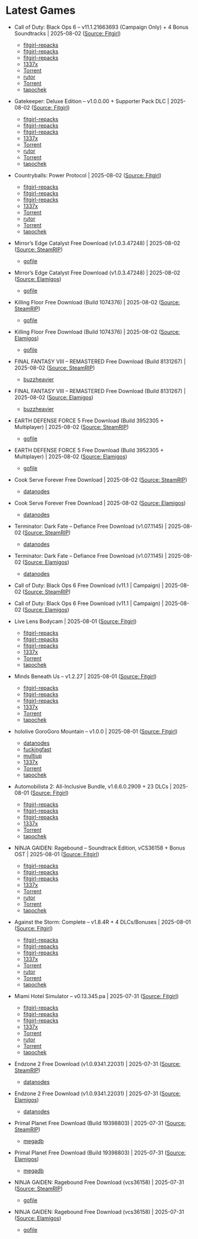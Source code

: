 # Latest Games

- Call of Duty: Black Ops 6 – v11.1.21663693 (Campaign Only) + 4 Bonus Soundtracks | 2025-08-02 ([Source: Fitgirl](https://fitgirl-repacks.site/call-of-duty-black-ops-6/))
  - [fitgirl-repacks](https://paste.fitgirl-repacks.site/?8be222188f094f39#9ExR1z8QZMJU8gtLToN6U7S87ETeGJSCZUKDjP9N4JEH)
  - [fitgirl-repacks](https://paste.fitgirl-repacks.site/?8573f62f6b95abe3#6DCcV1WqrDoxjp3ctcLBnfomQPP4sD6QU8aPxdFx4uJi)
  - [fitgirl-repacks](https://fitgirl-repacks.site/call-of-duty-black-ops-6/)
  - [1337x](https://1337x.to/torrent/6455262/Call-of-Duty-Black-Ops-6-v11-1-Campaign-Only-4-Bonus-OSTs-MULTi14-FitGirl-Repack-Selective-Download-from-39-3-GB/)
  - <a href="magnet:?xt=urn:btih:A5CFB2408965EA7D1C21321045A6643D4CEDC11D&dn=Call+of+Duty%3A+Black+Ops+6+%28v11.1%2FCampaign+Only+%2B+4+Bonus+OSTs%2C+MULTi14%29+%5BFitGirl+Repack%2C+Selective+Download+-+from+39.3+GB%5D&tr=udp%3A%2F%2Fopentor.net%3A6969&tr=udp%3A%2F%2Ftracker.torrent.eu.org%3A451%2Fannounce&tr=udp%3A%2F%2Ftracker.theoks.net%3A6969%2Fannounce&tr=udp%3A%2F%2Ftracker.ccp.ovh%3A6969%2Fannounce&tr=udp%3A%2F%2Ftracker.opentrackr.org%3A1337%2Fannounce&tr=http%3A%2F%2Ftracker.opentrackr.org%3A1337%2Fannounce&tr=udp%3A%2F%2Fopen.stealth.si%3A80%2Fannounce&tr=https%3A%2F%2Ftracker.tamersunion.org%3A443%2Fannounce&tr=udp%3A%2F%2Fexplodie.org%3A6969%2Fannounce&tr=http%3A%2F%2Ftracker.bt4g.com%3A2095%2Fannounce&tr=udp%3A%2F%2Fbt2.archive.org%3A6969%2Fannounce&tr=udp%3A%2F%2Fbt1.archive.org%3A6969%2Fannounce&tr=udp%3A%2F%2Ftracker.filemail.com%3A6969%2Fannounce&tr=udp%3A%2F%2Ftracker1.bt.moack.co.kr%3A80%2Fannounce&tr=udp%3A%2F%2Ftracker.opentrackr.org%3A1337%2Fannounce&tr=http%3A%2F%2Ftracker.openbittorrent.com%3A80%2Fannounce&tr=udp%3A%2F%2Fopentracker.i2p.rocks%3A6969%2Fannounce&tr=udp%3A%2F%2Ftracker.internetwarriors.net%3A1337%2Fannounce&tr=udp%3A%2F%2Ftracker.leechers-paradise.org%3A6969%2Fannounce&tr=udp%3A%2F%2Fcoppersurfer.tk%3A6969%2Fannounce&tr=udp%3A%2F%2Ftracker.zer0day.to%3A1337%2Fannounce">Torrent</a>
  - [rutor](http://rutor.info/torrent/1047912/call-of-duty-black-ops-6-v-11.1-dlcs-2024-pc-repack-ot-fitgirl)
  - <a href="magnet:?xt=urn:btih:a5cfb2408965ea7d1c21321045a6643d4cedc11d&dn=rutor.info_Call+of+Duty%3A+Black+Ops+6+%5Bv+11.1+%2B+DLC%27s%5D+%282024%29+PC+%7C+RePack+%D0%BE%D1%82+FitGirl&tr=udp://opentor.net:6969&tr=http://retracker.local/announce">Torrent</a>
  - [tapochek](https://tapochek.net/viewtopic.php?p=3067771)
- Gatekeeper: Deluxe Edition – v1.0.0.00 + Supporter Pack DLC | 2025-08-02 ([Source: Fitgirl](https://fitgirl-repacks.site/gatekeeper/))
  - [fitgirl-repacks](https://paste.fitgirl-repacks.site/?e0bb76d5b8f47f40#7tXzLxABYXJZ8j91cC3tWEucetVXzhd996vygsagKohB)
  - [fitgirl-repacks](https://paste.fitgirl-repacks.site/?8b46bdfe3bb58ba5#GncAhqbKyq7ww8a2m3t1m9R2k9kmDz88Hg7TvrYWNh6K)
  - [fitgirl-repacks](https://paste.fitgirl-repacks.site/?203c5cef44df73d4#EENuWrnLnDYA6SE9b7SiQqgKJV1SLoWfwkDW7f5Chzk5)
  - [1337x](https://1337x.to/torrent/6455247/Gatekeeper-Deluxe-Edition-v1-0-0-00-Supporter-Pack-DLC-MULTi12-FitGirl-Repack-Selective-Download-from-1-1-GB/)
  - <a href="magnet:?xt=urn:btih:EE52E4BC52CA21C10AC7EA6C0F4B2EA4D71E5DD4&dn=Gatekeeper%3A+Deluxe+Edition+%28v1.0.0.00+%2B+Supporter+Pack+DLC%2C+MULTi12%29+%5BFitGirl+Repack%2C+Selective+Download+-+from+1.1+GB%5D&tr=udp%3A%2F%2Fopentor.net%3A6969&tr=udp%3A%2F%2Ftracker.torrent.eu.org%3A451%2Fannounce&tr=udp%3A%2F%2Ftracker.theoks.net%3A6969%2Fannounce&tr=udp%3A%2F%2Ftracker.ccp.ovh%3A6969%2Fannounce&tr=udp%3A%2F%2Ftracker.opentrackr.org%3A1337%2Fannounce&tr=http%3A%2F%2Ftracker.opentrackr.org%3A1337%2Fannounce&tr=udp%3A%2F%2Fopen.stealth.si%3A80%2Fannounce&tr=https%3A%2F%2Ftracker.tamersunion.org%3A443%2Fannounce&tr=udp%3A%2F%2Fexplodie.org%3A6969%2Fannounce&tr=http%3A%2F%2Ftracker.bt4g.com%3A2095%2Fannounce&tr=udp%3A%2F%2Fbt2.archive.org%3A6969%2Fannounce&tr=udp%3A%2F%2Fbt1.archive.org%3A6969%2Fannounce&tr=udp%3A%2F%2Ftracker.filemail.com%3A6969%2Fannounce&tr=udp%3A%2F%2Ftracker1.bt.moack.co.kr%3A80%2Fannounce&tr=udp%3A%2F%2Ftracker.opentrackr.org%3A1337%2Fannounce&tr=http%3A%2F%2Ftracker.openbittorrent.com%3A80%2Fannounce&tr=udp%3A%2F%2Fopentracker.i2p.rocks%3A6969%2Fannounce&tr=udp%3A%2F%2Ftracker.internetwarriors.net%3A1337%2Fannounce&tr=udp%3A%2F%2Ftracker.leechers-paradise.org%3A6969%2Fannounce&tr=udp%3A%2F%2Fcoppersurfer.tk%3A6969%2Fannounce&tr=udp%3A%2F%2Ftracker.zer0day.to%3A1337%2Fannounce">Torrent</a>
  - [rutor](http://rutor.info/torrent/1047910/gatekeeper-deluxe-edition-v-1.0.0.00-dlc-2025-pc-repack-ot-fitgirl)
  - <a href="magnet:?xt=urn:btih:ee52e4bc52ca21c10ac7ea6c0f4b2ea4d71e5dd4&dn=rutor.info_Gatekeeper%3A+Deluxe+Edition+%5Bv+1.0.0.00+%2B+DLC%5D+%282025%29+PC+%7C+RePack+%D0%BE%D1%82+FitGirl&tr=udp://opentor.net:6969&tr=http://retracker.local/announce">Torrent</a>
  - [tapochek](https://tapochek.net/viewtopic.php?p=3067764)
- Countryballs: Power Protocol | 2025-08-02 ([Source: Fitgirl](https://fitgirl-repacks.site/countryballs-power-protocol/))
  - [fitgirl-repacks](https://paste.fitgirl-repacks.site/?66463feb1bc26c47#FCuU7fdfD3kK8RKJv7oaiwoA68vLmDBzNfQqqETi5d2z)
  - [fitgirl-repacks](https://paste.fitgirl-repacks.site/?9b3aef6f1db4062c#B7tPr6F3fwqhHG3Y1pg3VGAzP7vL2CwGa2AQePzfbBFQ)
  - [fitgirl-repacks](https://paste.fitgirl-repacks.site/?ca1fd8ed97e28717#2cFhR1VtfVazQzSyeHy68UgA8Ha6fBMRj5v6MCBHRTtR)
  - [1337x](https://1337x.to/torrent/6455190/Countryballs-Power-Protocol-MULTi26-FitGirl-Repack/)
  - <a href="magnet:?xt=urn:btih:FB466C59109A928FBEBA21F16C6B917866B63761&dn=Countryballs%3A+Power+Protocol+%28MULTi26%29+%5BFitGirl+Repack%5D&tr=udp%3A%2F%2Fopentor.net%3A6969&tr=udp%3A%2F%2Ftracker.torrent.eu.org%3A451%2Fannounce&tr=udp%3A%2F%2Ftracker.theoks.net%3A6969%2Fannounce&tr=udp%3A%2F%2Ftracker.ccp.ovh%3A6969%2Fannounce&tr=udp%3A%2F%2Ftracker.opentrackr.org%3A1337%2Fannounce&tr=http%3A%2F%2Ftracker.opentrackr.org%3A1337%2Fannounce&tr=udp%3A%2F%2Fopen.stealth.si%3A80%2Fannounce&tr=https%3A%2F%2Ftracker.tamersunion.org%3A443%2Fannounce&tr=udp%3A%2F%2Fexplodie.org%3A6969%2Fannounce&tr=http%3A%2F%2Ftracker.bt4g.com%3A2095%2Fannounce&tr=udp%3A%2F%2Fbt2.archive.org%3A6969%2Fannounce&tr=udp%3A%2F%2Fbt1.archive.org%3A6969%2Fannounce&tr=udp%3A%2F%2Ftracker.filemail.com%3A6969%2Fannounce&tr=udp%3A%2F%2Ftracker1.bt.moack.co.kr%3A80%2Fannounce&tr=udp%3A%2F%2Ftracker.opentrackr.org%3A1337%2Fannounce&tr=http%3A%2F%2Ftracker.openbittorrent.com%3A80%2Fannounce&tr=udp%3A%2F%2Fopentracker.i2p.rocks%3A6969%2Fannounce&tr=udp%3A%2F%2Ftracker.internetwarriors.net%3A1337%2Fannounce&tr=udp%3A%2F%2Ftracker.leechers-paradise.org%3A6969%2Fannounce&tr=udp%3A%2F%2Fcoppersurfer.tk%3A6969%2Fannounce&tr=udp%3A%2F%2Ftracker.zer0day.to%3A1337%2Fannounce">Torrent</a>
  - [rutor](http://rutor.info/torrent/1047898/countryballs-power-protocol-2025-pc-repack-ot-fitgirl)
  - <a href="magnet:?xt=urn:btih:fb466c59109a928fbeba21f16c6b917866b63761&dn=rutor.info_Countryballs%3A+Power+Protocol+%282025%29+PC+%7C+RePack+%D0%BE%D1%82+FitGirl&tr=udp://opentor.net:6969&tr=http://retracker.local/announce">Torrent</a>
  - [tapochek](https://tapochek.net/viewtopic.php?p=3067738)
- Mirror’s Edge Catalyst Free Download (v1.0.3.47248) | 2025-08-02 ([Source: SteamRIP](https://steamrip.com/mirrors-edge-catalyst-free-download/))
  - [gofile](https://gofile.io/d/IG4lXo)
- Mirror’s Edge Catalyst Free Download (v1.0.3.47248) | 2025-08-02 ([Source: Elamigos](https://steamrip.com/mirrors-edge-catalyst-free-download/))
  - [gofile](https://gofile.io/d/IG4lXo)
- Killing Floor Free Download (Build 1074376) | 2025-08-02 ([Source: SteamRIP](https://steamrip.com/killing-floor-free-download/))
  - [gofile](https://gofile.io/d/WppDFT)
- Killing Floor Free Download (Build 1074376) | 2025-08-02 ([Source: Elamigos](https://steamrip.com/killing-floor-free-download/))
  - [gofile](https://gofile.io/d/WppDFT)
- FINAL FANTASY VIII – REMASTERED Free Download (Build 8131267) | 2025-08-02 ([Source: SteamRIP](https://steamrip.com/final-fantasy-viii-remastered-free-download/))
  - [buzzheavier](https://buzzheavier.com/gv8p5bik3a7e)
- FINAL FANTASY VIII – REMASTERED Free Download (Build 8131267) | 2025-08-02 ([Source: Elamigos](https://steamrip.com/final-fantasy-viii-remastered-free-download/))
  - [buzzheavier](https://buzzheavier.com/gv8p5bik3a7e)
- EARTH DEFENSE FORCE 5 Free Download (Build 3952305 + Multiplayer) | 2025-08-02 ([Source: SteamRIP](https://steamrip.com/earth-defense-force-5-free-download/))
  - [gofile](https://gofile.io/d/vEuMJD)
- EARTH DEFENSE FORCE 5 Free Download (Build 3952305 + Multiplayer) | 2025-08-02 ([Source: Elamigos](https://steamrip.com/earth-defense-force-5-free-download/))
  - [gofile](https://gofile.io/d/vEuMJD)
- Cook Serve Forever Free Download | 2025-08-02 ([Source: SteamRIP](https://steamrip.com/cook-serve-forever-free-download/))
  - [datanodes](https://datanodes.to/rrvrgvkr96ef)
- Cook Serve Forever Free Download | 2025-08-02 ([Source: Elamigos](https://steamrip.com/cook-serve-forever-free-download/))
  - [datanodes](https://datanodes.to/rrvrgvkr96ef)
- Terminator: Dark Fate – Defiance Free Download (v1.07.1145) | 2025-08-02 ([Source: SteamRIP](https://steamrip.com/terminator-dark-fate-defiance-free-download/))
  - [datanodes](https://datanodes.to/eos1dyuihsmr)
- Terminator: Dark Fate – Defiance Free Download (v1.07.1145) | 2025-08-02 ([Source: Elamigos](https://steamrip.com/terminator-dark-fate-defiance-free-download/))
  - [datanodes](https://datanodes.to/eos1dyuihsmr)
- Call of Duty: Black Ops 6 Free Download (v11.1 | Campaign) | 2025-08-02 ([Source: SteamRIP](https://steamrip.com/call-of-duty-black-ops-6-campaign-free-download/))

- Call of Duty: Black Ops 6 Free Download (v11.1 | Campaign) | 2025-08-02 ([Source: Elamigos](https://steamrip.com/call-of-duty-black-ops-6-campaign-free-download/))

- Live Lens Bodycam | 2025-08-01 ([Source: Fitgirl](https://fitgirl-repacks.site/live-lens-bodycam/))
  - [fitgirl-repacks](https://paste.fitgirl-repacks.site/?5637077c05f28143#GYp2Lsi7V9h8xFknsZydfWrETVMk2LT2oT1fh8J129Yn)
  - [fitgirl-repacks](https://paste.fitgirl-repacks.site/?be27c9e328649b7a#CLcMpEopLVKranQBe9b3WYn2xh8rQ6btni5anLLrcBAu)
  - [fitgirl-repacks](https://paste.fitgirl-repacks.site/?9fa4a4dd43df276d#83YxCyC7eDfEkqDMEghQpDPWDbJYb9EgLtrHZo3qYWET)
  - [1337x](https://1337x.to/torrent/6454807/Live-Lens-Bodycam-FitGirl-Repack/)
  - <a href="magnet:?xt=urn:btih:A1DF9069AE182D745E2CD1C1DC165BC7AA70E93C&dn=Live+Lens+Bodycam+%5BFitGirl+Repack%5D&tr=udp%3A%2F%2Ftracker.torrent.eu.org%3A451%2Fannounce&tr=udp%3A%2F%2Ftracker.theoks.net%3A6969%2Fannounce&tr=udp%3A%2F%2Ftracker.ccp.ovh%3A6969%2Fannounce&tr=udp%3A%2F%2Ftracker.opentrackr.org%3A1337%2Fannounce&tr=http%3A%2F%2Ftracker.opentrackr.org%3A1337%2Fannounce&tr=udp%3A%2F%2Fopen.stealth.si%3A80%2Fannounce&tr=https%3A%2F%2Ftracker.tamersunion.org%3A443%2Fannounce&tr=udp%3A%2F%2Fexplodie.org%3A6969%2Fannounce&tr=http%3A%2F%2Ftracker.bt4g.com%3A2095%2Fannounce&tr=udp%3A%2F%2Fbt2.archive.org%3A6969%2Fannounce&tr=udp%3A%2F%2Fbt1.archive.org%3A6969%2Fannounce&tr=udp%3A%2F%2Ftracker.filemail.com%3A6969%2Fannounce&tr=udp%3A%2F%2Ftracker1.bt.moack.co.kr%3A80%2Fannounce&tr=http%3A%2F%2Fopen.acgnxtracker.com%3A80%2Fannounce&tr=udp%3A%2F%2Ftracker.opentrackr.org%3A1337%2Fannounce&tr=http%3A%2F%2Ftracker.openbittorrent.com%3A80%2Fannounce&tr=udp%3A%2F%2Fopentracker.i2p.rocks%3A6969%2Fannounce&tr=udp%3A%2F%2Ftracker.internetwarriors.net%3A1337%2Fannounce&tr=udp%3A%2F%2Ftracker.leechers-paradise.org%3A6969%2Fannounce&tr=udp%3A%2F%2Fcoppersurfer.tk%3A6969%2Fannounce&tr=udp%3A%2F%2Ftracker.zer0day.to%3A1337%2Fannounce">Torrent</a>
  - [tapochek](https://tapochek.net/viewtopic.php?p=3067659)
- Minds Beneath Us – v1.2.27 | 2025-08-01 ([Source: Fitgirl](https://fitgirl-repacks.site/minds-beneath-us/))
  - [fitgirl-repacks](https://paste.fitgirl-repacks.site/?d704352313ae6f5b#47HNQfnsY3bzcNGi72C7sqjaUTSDyZYGY5m51ajieHn5)
  - [fitgirl-repacks](https://paste.fitgirl-repacks.site/?10edd24278a16c19#B23uidxpZ7nuygyU5ayaHAPaVqC7hzSu1soYaeghXDBo)
  - [fitgirl-repacks](https://paste.fitgirl-repacks.site/?bc9babdd018a2a08#4rNaiTDdYC67ykTFHh6PbsgqSCLUEMCVNWiYQE86sbpt)
  - [1337x](https://1337x.to/torrent/6454773/Minds-Beneath-Us-v1-2-27-MULTi4-FitGirl-Repack/)
  - <a href="magnet:?xt=urn:btih:5C1511E5F11E0308C0A05F456711209FB0D238C4&dn=Minds+Beneath+Us+%28v1.2.27%2C+MULTi4%29+%5BFitGirl+Repack%5D&tr=udp%3A%2F%2Ftracker.torrent.eu.org%3A451%2Fannounce&tr=udp%3A%2F%2Ftracker.theoks.net%3A6969%2Fannounce&tr=udp%3A%2F%2Ftracker.ccp.ovh%3A6969%2Fannounce&tr=udp%3A%2F%2Ftracker.opentrackr.org%3A1337%2Fannounce&tr=http%3A%2F%2Ftracker.opentrackr.org%3A1337%2Fannounce&tr=udp%3A%2F%2Fopen.stealth.si%3A80%2Fannounce&tr=https%3A%2F%2Ftracker.tamersunion.org%3A443%2Fannounce&tr=udp%3A%2F%2Fexplodie.org%3A6969%2Fannounce&tr=http%3A%2F%2Ftracker.bt4g.com%3A2095%2Fannounce&tr=udp%3A%2F%2Fbt2.archive.org%3A6969%2Fannounce&tr=udp%3A%2F%2Fbt1.archive.org%3A6969%2Fannounce&tr=udp%3A%2F%2Ftracker.filemail.com%3A6969%2Fannounce&tr=udp%3A%2F%2Ftracker1.bt.moack.co.kr%3A80%2Fannounce&tr=http%3A%2F%2Fopen.acgnxtracker.com%3A80%2Fannounce&tr=udp%3A%2F%2Ftracker.opentrackr.org%3A1337%2Fannounce&tr=http%3A%2F%2Ftracker.openbittorrent.com%3A80%2Fannounce&tr=udp%3A%2F%2Fopentracker.i2p.rocks%3A6969%2Fannounce&tr=udp%3A%2F%2Ftracker.internetwarriors.net%3A1337%2Fannounce&tr=udp%3A%2F%2Ftracker.leechers-paradise.org%3A6969%2Fannounce&tr=udp%3A%2F%2Fcoppersurfer.tk%3A6969%2Fannounce&tr=udp%3A%2F%2Ftracker.zer0day.to%3A1337%2Fannounce">Torrent</a>
  - [tapochek](https://tapochek.net/viewtopic.php?p=2997395)
- hololive GoroGoro Mountain – v1.0.0 | 2025-08-01 ([Source: Fitgirl](https://fitgirl-repacks.site/hololive-gorogoro-mountain/))
  - [datanodes](https://datanodes.to/eox37r35db7n/hololive_GoroGoro_Mountain_--_fitgirl-repacks.site_--_.rar)
  - [fuckingfast](https://fuckingfast.co/u1ivyg0eck67#hololive_GoroGoro_Mountain_--_fitgirl-repacks.site_--_.rar)
  - [multiup](https://multiup.io/download/0a920459960c368df02e3ba5cbd9f7bf/hololive_GoroGoro_Mountain_--_fitgirl-repacks.site_--_.rar)
  - [1337x](https://1337x.to/torrent/6454757/hololive-GoroGoro-Mountain-v1-0-0-MULTi4-FitGirl-Repack/)
  - <a href="magnet:?xt=urn:btih:DD92BD611A8CCB61144CB56E6A321B7A0FCD4328&dn=hololive+GoroGoro+Mountain+%28v1.0.0%2C+MULTi4%29+%5BFitGirl+Repack%5D&tr=udp%3A%2F%2Ftracker.torrent.eu.org%3A451%2Fannounce&tr=udp%3A%2F%2Ftracker.theoks.net%3A6969%2Fannounce&tr=udp%3A%2F%2Ftracker.ccp.ovh%3A6969%2Fannounce&tr=udp%3A%2F%2Ftracker.opentrackr.org%3A1337%2Fannounce&tr=http%3A%2F%2Ftracker.opentrackr.org%3A1337%2Fannounce&tr=udp%3A%2F%2Fopen.stealth.si%3A80%2Fannounce&tr=https%3A%2F%2Ftracker.tamersunion.org%3A443%2Fannounce&tr=udp%3A%2F%2Fexplodie.org%3A6969%2Fannounce&tr=http%3A%2F%2Ftracker.bt4g.com%3A2095%2Fannounce&tr=udp%3A%2F%2Fbt2.archive.org%3A6969%2Fannounce&tr=udp%3A%2F%2Fbt1.archive.org%3A6969%2Fannounce&tr=udp%3A%2F%2Ftracker.filemail.com%3A6969%2Fannounce&tr=udp%3A%2F%2Ftracker1.bt.moack.co.kr%3A80%2Fannounce&tr=http%3A%2F%2Fopen.acgnxtracker.com%3A80%2Fannounce&tr=udp%3A%2F%2Ftracker.opentrackr.org%3A1337%2Fannounce&tr=http%3A%2F%2Ftracker.openbittorrent.com%3A80%2Fannounce&tr=udp%3A%2F%2Fopentracker.i2p.rocks%3A6969%2Fannounce&tr=udp%3A%2F%2Ftracker.internetwarriors.net%3A1337%2Fannounce&tr=udp%3A%2F%2Ftracker.leechers-paradise.org%3A6969%2Fannounce&tr=udp%3A%2F%2Fcoppersurfer.tk%3A6969%2Fannounce&tr=udp%3A%2F%2Ftracker.zer0day.to%3A1337%2Fannounce">Torrent</a>
  - [tapochek](https://tapochek.net/viewtopic.php?p=3067636)
- Automobilista 2: All-Inclusive Bundle, v1.6.6.0.2909 + 23 DLCs | 2025-08-01 ([Source: Fitgirl](https://fitgirl-repacks.site/automobilista-2/))
  - [fitgirl-repacks](https://paste.fitgirl-repacks.site/?64fa7bbf43c4d2ba#BzkZwwug3Yw8gfc2Miuwk75w2qfte2uKZ7MduZof4LzB)
  - [fitgirl-repacks](https://paste.fitgirl-repacks.site/?ab35abd57b171bb8#2dGpAbcVYPNeDQyzZfE6KVMKURp4jUa71eYw89CEPTtM)
  - [fitgirl-repacks](https://fitgirl-repacks.site/automobilista-2/)
  - [1337x](https://1337x.to/torrent/6454669/Automobilista-2-All-Inclusive-Bundle-v1-6-6-0-2909-23-DLCs-MULTi6-FitGirl-Repack/)
  - <a href="magnet:?xt=urn:btih:A52D7FDC3360E157DFA8B90EA2F0F56AC24F8187&dn=Automobilista+2%3A+All-Inclusive+Bundle+%28v1.6.6.0.2909+%2B+23+DLCs%2C+MULTi6%29+%5BFitGirl+Repack%5D&tr=udp%3A%2F%2Ftracker.torrent.eu.org%3A451%2Fannounce&tr=udp%3A%2F%2Ftracker.theoks.net%3A6969%2Fannounce&tr=udp%3A%2F%2Ftracker.ccp.ovh%3A6969%2Fannounce&tr=udp%3A%2F%2Ftracker.opentrackr.org%3A1337%2Fannounce&tr=http%3A%2F%2Ftracker.opentrackr.org%3A1337%2Fannounce&tr=udp%3A%2F%2Fopen.stealth.si%3A80%2Fannounce&tr=https%3A%2F%2Ftracker.tamersunion.org%3A443%2Fannounce&tr=udp%3A%2F%2Fexplodie.org%3A6969%2Fannounce&tr=http%3A%2F%2Ftracker.bt4g.com%3A2095%2Fannounce&tr=udp%3A%2F%2Fbt2.archive.org%3A6969%2Fannounce&tr=udp%3A%2F%2Fbt1.archive.org%3A6969%2Fannounce&tr=udp%3A%2F%2Ftracker.filemail.com%3A6969%2Fannounce&tr=udp%3A%2F%2Ftracker1.bt.moack.co.kr%3A80%2Fannounce&tr=http%3A%2F%2Fopen.acgnxtracker.com%3A80%2Fannounce&tr=udp%3A%2F%2Ftracker.opentrackr.org%3A1337%2Fannounce&tr=http%3A%2F%2Ftracker.openbittorrent.com%3A80%2Fannounce&tr=udp%3A%2F%2Fopentracker.i2p.rocks%3A6969%2Fannounce&tr=udp%3A%2F%2Ftracker.internetwarriors.net%3A1337%2Fannounce&tr=udp%3A%2F%2Ftracker.leechers-paradise.org%3A6969%2Fannounce&tr=udp%3A%2F%2Fcoppersurfer.tk%3A6969%2Fannounce&tr=udp%3A%2F%2Ftracker.zer0day.to%3A1337%2Fannounce">Torrent</a>
  - [tapochek](https://tapochek.net/viewtopic.php?p=3067595)
- NINJA GAIDEN: Ragebound – Soundtrack Edition, vCS36158 + Bonus OST | 2025-08-01 ([Source: Fitgirl](https://fitgirl-repacks.site/ninja-gaiden-ragebound/))
  - [fitgirl-repacks](https://paste.fitgirl-repacks.site/?f817116849c89e7d#6iNMJT1jaHpkxhidSv4vwH4cA6DCE5x8YYgQqtYau3jg)
  - [fitgirl-repacks](https://paste.fitgirl-repacks.site/?ce3f14301f29154d#G9VEXcJsmrjZ44VmZXJGtRDsDktU6FDyP3Za6FA5uRzh)
  - [fitgirl-repacks](https://paste.fitgirl-repacks.site/?16f221937438c83b#4dxBKMicAqtFagDfDuoGQKGDK7ALAJNsoLXuJV1TwQCJ)
  - [1337x](https://1337x.to/torrent/6454637/NINJA-GAIDEN-Ragebound-Soundtrack-Edition-vCS36158-Bonus-OST-MULTi13-FitGirl-Repack-Selective-Download-from-414-MB/)
  - <a href="magnet:?xt=urn:btih:081AB5CC852A9F8CC70F38D80CD866A05F546AA2&dn=NINJA+GAIDEN%3A+Ragebound+-+Soundtrack+Edition+%28vCS36158+%2B+Bonus+OST%2C+MULTi13%29+%5BFitGirl+Repack%2C+Selective+Download+-+from+414+MB%5D&tr=udp%3A%2F%2Fopentor.net%3A6969&tr=udp%3A%2F%2Ftracker.torrent.eu.org%3A451%2Fannounce&tr=udp%3A%2F%2Ftracker.theoks.net%3A6969%2Fannounce&tr=udp%3A%2F%2Ftracker.ccp.ovh%3A6969%2Fannounce&tr=udp%3A%2F%2Ftracker.opentrackr.org%3A1337%2Fannounce&tr=http%3A%2F%2Ftracker.opentrackr.org%3A1337%2Fannounce&tr=udp%3A%2F%2Fopen.stealth.si%3A80%2Fannounce&tr=https%3A%2F%2Ftracker.tamersunion.org%3A443%2Fannounce&tr=udp%3A%2F%2Fexplodie.org%3A6969%2Fannounce&tr=http%3A%2F%2Ftracker.bt4g.com%3A2095%2Fannounce&tr=udp%3A%2F%2Fbt2.archive.org%3A6969%2Fannounce&tr=udp%3A%2F%2Fbt1.archive.org%3A6969%2Fannounce&tr=udp%3A%2F%2Ftracker.filemail.com%3A6969%2Fannounce&tr=udp%3A%2F%2Ftracker1.bt.moack.co.kr%3A80%2Fannounce&tr=udp%3A%2F%2Ftracker.opentrackr.org%3A1337%2Fannounce&tr=http%3A%2F%2Ftracker.openbittorrent.com%3A80%2Fannounce&tr=udp%3A%2F%2Fopentracker.i2p.rocks%3A6969%2Fannounce&tr=udp%3A%2F%2Ftracker.internetwarriors.net%3A1337%2Fannounce&tr=udp%3A%2F%2Ftracker.leechers-paradise.org%3A6969%2Fannounce&tr=udp%3A%2F%2Fcoppersurfer.tk%3A6969%2Fannounce&tr=udp%3A%2F%2Ftracker.zer0day.to%3A1337%2Fannounce">Torrent</a>
  - [rutor](http://rutor.info/torrent/1047780/ninja-gaiden-ragebound-soundtrack-edition-v-cs36158-dlc-2025-pc-repack-ot-fitgirl)
  - <a href="magnet:?xt=urn:btih:081ab5cc852a9f8cc70f38d80cd866a05f546aa2&dn=rutor.info_Ninja+Gaiden%3A+Ragebound+-+Soundtrack+Edition+%5Bv+CS36158+%2B+DLC%5D+%282025%29+PC+%7C+RePack+%D0%BE%D1%82+FitGirl&tr=udp://opentor.net:6969&tr=http://retracker.local/announce">Torrent</a>
  - [tapochek](https://tapochek.net/viewtopic.php?p=3067587)
- Against the Storm: Complete – v1.8.4R + 4 DLCs/Bonuses | 2025-08-01 ([Source: Fitgirl](https://fitgirl-repacks.site/against-the-storm/))
  - [fitgirl-repacks](https://paste.fitgirl-repacks.site/?06f211c92447e9ff#4swYcf9ieVi8BCxrxjgfKV7EMWtzHd7573B14ASEq8dd)
  - [fitgirl-repacks](https://paste.fitgirl-repacks.site/?e4fb58f649f5235b#FqzjyEwebT1PiBBaJ6ZwsTYEKWyT3mACFBg34fgfA1Bu)
  - [fitgirl-repacks](https://paste.fitgirl-repacks.site/?5414f9b0886b7218#5ESqM4vZBp7DnP84g6BUHwoiaGSrneZwfG5FZNfnXqD5)
  - [1337x](https://1337x.to/torrent/6454604/Against-the-Storm-Complete-v1-8-4R-4-DLCs-Bonuses-MULTi18-FitGirl-Repack-Selective-Download-from-2-GB/)
  - <a href="magnet:?xt=urn:btih:25B5CF1417287F150DF98F4F0A14B430FA789589&dn=Against+the+Storm%3A+Complete+%28v1.8.4R+%2B+4+DLCs%2FBonuses%2C+MULTi18%29+%5BFitGirl+Repack%2C+Selective+Download+-+from+2+GB%5D&tr=udp%3A%2F%2Fopentor.net%3A6969&tr=udp%3A%2F%2Ftracker.torrent.eu.org%3A451%2Fannounce&tr=udp%3A%2F%2Ftracker.theoks.net%3A6969%2Fannounce&tr=udp%3A%2F%2Ftracker.ccp.ovh%3A6969%2Fannounce&tr=udp%3A%2F%2Ftracker.opentrackr.org%3A1337%2Fannounce&tr=http%3A%2F%2Ftracker.opentrackr.org%3A1337%2Fannounce&tr=udp%3A%2F%2Fopen.stealth.si%3A80%2Fannounce&tr=https%3A%2F%2Ftracker.tamersunion.org%3A443%2Fannounce&tr=udp%3A%2F%2Fexplodie.org%3A6969%2Fannounce&tr=http%3A%2F%2Ftracker.bt4g.com%3A2095%2Fannounce&tr=udp%3A%2F%2Fbt2.archive.org%3A6969%2Fannounce&tr=udp%3A%2F%2Fbt1.archive.org%3A6969%2Fannounce&tr=udp%3A%2F%2Ftracker.filemail.com%3A6969%2Fannounce&tr=udp%3A%2F%2Ftracker1.bt.moack.co.kr%3A80%2Fannounce&tr=udp%3A%2F%2Ftracker.opentrackr.org%3A1337%2Fannounce&tr=http%3A%2F%2Ftracker.openbittorrent.com%3A80%2Fannounce&tr=udp%3A%2F%2Fopentracker.i2p.rocks%3A6969%2Fannounce&tr=udp%3A%2F%2Ftracker.internetwarriors.net%3A1337%2Fannounce&tr=udp%3A%2F%2Ftracker.leechers-paradise.org%3A6969%2Fannounce&tr=udp%3A%2F%2Fcoppersurfer.tk%3A6969%2Fannounce&tr=udp%3A%2F%2Ftracker.zer0day.to%3A1337%2Fannounce">Torrent</a>
  - [rutor](http://rutor.info/torrent/958037/against-the-storm-complete-v1.8.4r-dlcs-2023-pc-repack-ot-fitgirl)
  - <a href="magnet:?xt=urn:btih:25b5cf1417287f150df98f4f0a14b430fa789589&dn=rutor.info_Against+the+Storm%3A+Complete+%5Bv1.8.4R+%2B+DLC%27s%5D+%282023%29+PC+%7C+RePack+%D0%BE%D1%82+FitGirl&tr=udp://opentor.net:6969&tr=http://retracker.local/announce">Torrent</a>
  - [tapochek](https://tapochek.net/viewtopic.php?p=3067570)
- Miami Hotel Simulator – v0.13.345.pa | 2025-07-31 ([Source: Fitgirl](https://fitgirl-repacks.site/miami-hotel-simulator/))
  - [fitgirl-repacks](https://paste.fitgirl-repacks.site/?7c612fded07f06d4#59S7K2PwRjHFy5H3ssJ7DBgXE2XMpU13CA8tDKDtMA6a)
  - [fitgirl-repacks](https://paste.fitgirl-repacks.site/?4ebf4463ea5d4bb7#Ajk8uQ3jpCA4yLKoyrXounMdYHkNcs5emnMT1Bvemsu9)
  - [fitgirl-repacks](https://paste.fitgirl-repacks.site/?8b02fddd2740c1cf#6fc3eZynR3oLcJHyj7cA4LuUWe8ps3wL3LJ83RdJWpBP)
  - [1337x](https://1337x.to/torrent/6454229/Miami-Hotel-Simulator-v0-13-345-pa-MULTi16-FitGirl-Repack/)
  - <a href="magnet:?xt=urn:btih:2291DDBC1A0525AB417C02E13C1C4BD6A7027829&dn=Miami+Hotel+Simulator+%28v0.13.345.pa%2C+MULTi16%29+%5BFitGirl+Repack%5D&tr=udp%3A%2F%2Fopentor.net%3A6969&tr=udp%3A%2F%2Ftracker.torrent.eu.org%3A451%2Fannounce&tr=udp%3A%2F%2Ftracker.theoks.net%3A6969%2Fannounce&tr=udp%3A%2F%2Ftracker.ccp.ovh%3A6969%2Fannounce&tr=udp%3A%2F%2Ftracker.opentrackr.org%3A1337%2Fannounce&tr=http%3A%2F%2Ftracker.opentrackr.org%3A1337%2Fannounce&tr=udp%3A%2F%2Fopen.stealth.si%3A80%2Fannounce&tr=https%3A%2F%2Ftracker.tamersunion.org%3A443%2Fannounce&tr=udp%3A%2F%2Fexplodie.org%3A6969%2Fannounce&tr=http%3A%2F%2Ftracker.bt4g.com%3A2095%2Fannounce&tr=udp%3A%2F%2Fbt2.archive.org%3A6969%2Fannounce&tr=udp%3A%2F%2Fbt1.archive.org%3A6969%2Fannounce&tr=udp%3A%2F%2Ftracker.filemail.com%3A6969%2Fannounce&tr=udp%3A%2F%2Ftracker1.bt.moack.co.kr%3A80%2Fannounce&tr=udp%3A%2F%2Ftracker.opentrackr.org%3A1337%2Fannounce&tr=http%3A%2F%2Ftracker.openbittorrent.com%3A80%2Fannounce&tr=udp%3A%2F%2Fopentracker.i2p.rocks%3A6969%2Fannounce&tr=udp%3A%2F%2Ftracker.internetwarriors.net%3A1337%2Fannounce&tr=udp%3A%2F%2Ftracker.leechers-paradise.org%3A6969%2Fannounce&tr=udp%3A%2F%2Fcoppersurfer.tk%3A6969%2Fannounce&tr=udp%3A%2F%2Ftracker.zer0day.to%3A1337%2Fannounce">Torrent</a>
  - [rutor](http://rutor.info/torrent/1047695/miami-hotel-simulator-v-0.13.345.pa-2025-pc-repack-ot-fitgirl)
  - <a href="magnet:?xt=urn:btih:2291ddbc1a0525ab417c02e13c1c4bd6a7027829&dn=rutor.info_Miami+Hotel+Simulator+%5Bv+0.13.345.pa%5D+%282025%29+PC+%7C+RePack+%D0%BE%D1%82+FitGirl&tr=udp://opentor.net:6969&tr=http://retracker.local/announce">Torrent</a>
  - [tapochek](https://tapochek.net/viewtopic.php?p=3067522)
- Endzone 2 Free Download (v1.0.9341.22031) | 2025-07-31 ([Source: SteamRIP](https://steamrip.com/endzone-2-free-download/))
  - [datanodes](https://datanodes.to/s9mucb8x62ri)
- Endzone 2 Free Download (v1.0.9341.22031) | 2025-07-31 ([Source: Elamigos](https://steamrip.com/endzone-2-free-download/))
  - [datanodes](https://datanodes.to/s9mucb8x62ri)
- Primal Planet Free Download (Build 19398803) | 2025-07-31 ([Source: SteamRIP](https://steamrip.com/primal-planet-free-download/))
  - [megadb](https://megadb.net/ns37b25ievr6)
- Primal Planet Free Download (Build 19398803) | 2025-07-31 ([Source: Elamigos](https://steamrip.com/primal-planet-free-download/))
  - [megadb](https://megadb.net/ns37b25ievr6)
- NINJA GAIDEN: Ragebound Free Download (vcs36158) | 2025-07-31 ([Source: SteamRIP](https://steamrip.com/ninja-gaiden-ragebound-free-download/))
  - [gofile](https://gofile.io/d/I4Ba85)
- NINJA GAIDEN: Ragebound Free Download (vcs36158) | 2025-07-31 ([Source: Elamigos](https://steamrip.com/ninja-gaiden-ragebound-free-download/))
  - [gofile](https://gofile.io/d/I4Ba85)